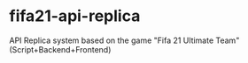 # fifa21-api-replica
API Replica system based on the game "Fifa 21 Ultimate Team" (Script+Backend+Frontend)

